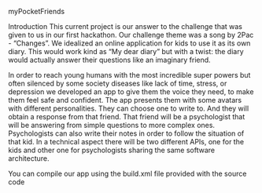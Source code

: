 myPocketFriends

Introduction
This current project is our answer to the challenge that was given to us in our first hackathon.
Our challenge theme was a song by 2Pac  - “Changes”. We idealized an online application for kids to use it as its own diary. This would work kind as “My dear diary” but with a twist:  the diary would actually answer their questions like an imaginary friend.

In order to reach young humans with the most incredible super powers but often silenced by some society diseases like lack of time, stress, or depression we developed an app to give them the voice they need, to make them feel safe and confident. The app presents them with some avatars with different personalities. They can choose one to write to. And they will obtain a response from that friend. That friend will be a psychologist that will be answering from simple questions to more complex ones. Psychologists can also write their notes in order to follow the situation of that kid.
In a technical aspect there will be two different APIs, one for the kids and other one for psychologists sharing the same software architecture.

You can compile our app using the build.xml file provided with the source code
